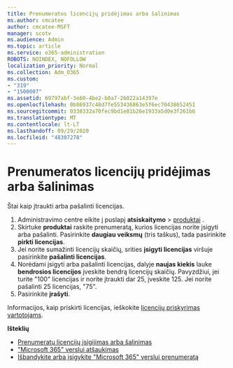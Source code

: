 ```yaml
---
title: Prenumeratos licencijų pridėjimas arba šalinimas
ms.author: cmcatee
author: cmcatee-MSFT
manager: scotv
ms.audience: Admin
ms.topic: article
ms.service: o365-administration
ROBOTS: NOINDEX, NOFOLLOW
localization_priority: Normal
ms.collection: Adm_O365
ms.custom:
- "319"
- "1500007"
ms.assetid: 69797abf-3e60-4be2-b0a7-26022a14397e
ms.openlocfilehash: 0b86937c48d7fe553436863e5f6ec70438652451
ms.sourcegitcommit: 0338332a70fec9bd1e81b26e1933a5d0e3f261b6
ms.translationtype: MT
ms.contentlocale: lt-LT
ms.lasthandoff: 09/29/2020
ms.locfileid: "48307278"
---
```

# <a name="add-or-remove-licenses-for-your-subscription"></a>Prenumeratos licencijų pridėjimas arba šalinimas

Štai kaip įtraukti arba pašalinti licencijas.
  
1. Administravimo centre eikite į puslapį **atsiskaitymo**  >  [produktai](https://go.microsoft.com/fwlink/p/?linkid=842054) .
2. Skirtuke **produktai** raskite prenumeratą, kurios licencijas norite įsigyti arba pašalinti. Pasirinkite **daugiau veiksmų** (tris taškus), tada pasirinkite **pirkti licencijas**.
3. Jei norite sumažinti licencijų skaičių, srities **įsigyti licencijas** viršuje pasirinkite **pašalinti licencijas**.
4. Norėdami įsigyti arba pašalinti licencijas, dalyje **naujas kiekis** lauke **bendrosios licencijos** įveskite bendrą licencijų skaičių. Pavyzdžiui, jei turite "100" licencijas ir norite įtraukti dar 25, įveskite 125. Jei norite pašalinti 25 licencijas, "75".
5. Pasirinkite **įrašyti**.

Informacijos, kaip priskirti licencijas, ieškokite [licencijų priskyrimas vartotojams](https://docs.microsoft.com/microsoft-365/admin/manage/assign-licenses-to-users).

**Išteklių**
  
- [Prenumeratų licencijų įsigijimas arba šalinimas](https://docs.microsoft.com/microsoft-365/commerce/licenses/buy-licenses)
- ["Microsoft 365" verslui atšaukimas](https://docs.microsoft.com/microsoft-365/commerce/subscriptions/cancel-your-subscription)
- [Išbandykite arba įsigykite "Microsoft 365" verslui prenumeratą](https://docs.microsoft.com/microsoft-365/commerce/try-or-buy-microsoft-365)